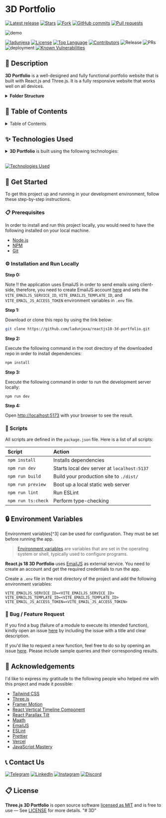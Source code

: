 # 3D Portfolio

<!-- GitHub badges -->

[![Latest release](https://img.shields.io/github/v/release/ladunjexa/reactjs18-3d-portfolio?label=Latest%20release&style=social)](https://github.com/ladunjexa/reactjs18-3d-portfolio/releases/tag/v0.1.0)
[![Stars](https://img.shields.io/github/stars/ladunjexa/reactjs18-3d-portfolio?style=social)](https://github.com/ladunjexa/reactjs18-3d-portfolio/stargazers)
[![Fork](https://img.shields.io/github/forks/ladunjexa/reactjs18-3d-portfolio?style=social)](https://github.com/ladunjexa/reactjs18-3d-portfolio/forks)
[![GitHub commits](https://img.shields.io/github/commit-activity/t/ladunjexa/reactjs18-3d-portfolio?style=social&logo=github)](https://github.com/ladunjexa/reactjs18-3d-portfolio/commits)
[![Pull requests](https://img.shields.io/github/issues-pr/ladunjexa/reactjs18-3d-portfolio?style=social&logo=github)](https://github.com/ladunjexa/reactjs18-3d-portfolio/pulls)

![demo](.github/README_ASSETS/3d-portfolio.png)

[![ladunjexa](https://custom-icon-badges.demolab.com/badge/made%20by%20-ladunjexa-556bf2?logo=github&logoColor=white&labelColor=101827)](https://github.com/luadnjexa)
[![License](https://img.shields.io/github/license/ladunjexa/reactjs18-3d-portfolio?color=dddddd&labelColor=000000)](https://github.com/ladunjexa/reactjs18-3d-portfolio/blob/main/LICENSE)
[![Top Language](https://img.shields.io/github/languages/top/ladunjexa/reactjs18-3d-portfolio?logo=github&logoColor=%23007ACC&label=TypeScript)](https://www.typescriptlang.org/)
[![Contributors](https://img.shields.io/github/contributors/ladunjexa/reactjs18-3d-portfolio?style=flat&color=orange&label=Contributors)](https://github.com/ladunjexa/reactjs18-3d-portfolio/graphs/contributors)
![Release](https://img.shields.io/github/release/ladunjexa/reactjs18-3d-portfolio.svg)
![PRs](https://img.shields.io/badge/PRs-welcome-ff69b4.svg?style=shields)
![deployment](https://img.shields.io/github/deployments/ladunjexa/reactjs18-3d-portfolio/Production?logo=vercel&label=Website)
[![Known Vulnerabilities](https://snyk.io/test/github/ladunjexa/reactjs18-3d-portfolio/badge.svg)](https://snyk.io/test/github/ladunjexa/reactjs18-3d-portfolio)

## 📝 Description

**3D Portfolio** is a well-designed and fully functional portfolio website that is built with
React.js and Three.js. It is a fully responsive website that works well on all devices.

<details><summary><b>Folder Structure</b></summary>

```bash
3d-portfolio/
├── src/
├   ├── App.tsx
├   ├── globals.css
├   ├── main.tsx
├   ├── vite.env.d.ts
├   ├── components/
├   ├   ├── atoms/
├   ├   ├   └── Header.tsx
├   ├   ├── canvas/
├   ├   ├   ├── Ball.tsx
├   ├   ├   ├── Computers.tsx
├   ├   ├   ├── Earth.tsx
├   ├   ├   ├── Stars.tsx
├   ├   ├   └── index.ts
├   ├   ├── layout/
├   ├   ├   ├── Loader.tsx
├   ├   ├   └── Navbar.tsx
├   ├   ├── sections/
├   ├   ├   ├── About.tsx
├   ├   ├   ├── Contact.tsx
├   ├   ├   ├── Experience.tsx
├   ├   ├   ├── Feedbacks.tsx
├   ├   ├   ├── Hero.tsx
├   ├   ├   ├── Tech.tsx
├   ├   ├   ├── Works.tsx
├   ├   ├   └── page.tsx
├   ├   └── index.ts
├   ├── constants/
├   ├   ├── config.ts
├   ├   ├── styles.ts
├   ├   └── index.ts
├   ├── hoc/
├   ├   ├── SectionWrapper.tsx
├   ├   └── index.ts
├   ├── utils/
├   ├   └── motion.ts
├   ├── types/
├   ├   └── index.d.ts
├   └── assets/
├       ├── company/
├       ├   └── [[...]].{svg,png}
├       ├── tech/
├       ├   └── [[...]].{svg,png}
├       ├── [[...]].{svg,png}
├       └── index.ts
├── public/
├   ├── desktop_pc
├   ├   ├── textures/[[...]].png
├   ├   ├── license.txt
├   ├   ├── scene.bin
├   ├   └── scene.gltf
├   ├── planet
├   ├   ├── textures/[[...]].png
├   ├   ├── license.txt
├   ├   ├── scene.bin
├   ├   └── scene.gltf
├   ├── logo.png
├   └── logo.svg
├── .env
├── .eslintignore
├── .eslintrc.cjs
├── .gitignore
├── .prettierignore
├── .prettierrc.cjs
├── index.html
├── LICENSE
├── README.md
├── package.json
├── postcss.config.cjs
├── tailwind.config.cjs
├── tsconfig.json
├── tsconfig.node.json
└── vite.config.js
```

</details>

## 📖 Table of Contents

<details><summary>Table of Contents</summary>

- [Description](#-description)
- [Technologies Used](#-technologies-used)
- [Get Started](#-get-started)
  - [Prerequisites](#-prerequisites)
  - [Installation and Run Locally](#-installation-and-run-locally)
  - [Scripts](#-scripts)
- [Environment Variables](#-environment-variables)
- [Acknowledgements](#-acknowledgements)
- [References](#-references)
- [Contact Us](#-contact-us)
- [License](#-license)

</details>

## ✨ Technologies Used

<details><summary><b>3D Portfolio</b> is built using the following technologies:</summary>

- [TypeScript](https://www.typescriptlang.org/): TypeScript is a typed superset of JavaScript that
  compiles to plain JavaScript.
- [Vite](https://vitejs.dev/): Vite is a build tool that aims to provide a faster and leaner
  development experience for modern web projects.
- [React.js](https://reactjs.org/): React is a free and open-source front-end JavaScript library for
  building user interfaces or UI components.
- [Three.js](https://threejs.org/): Three.js is a cross-browser JavaScript library and application
  programming interface used to create and display animated 3D computer graphics in a web browser
  using WebGL.
- [Framer Motion](https://www.framer.com/motion/): Framer Motion is a production-ready motion
  library for React.
- [Tailwind CSS](https://tailwindcss.com/): Tailwind CSS is a utility-first CSS framework for
  rapidly building custom user interfaces.
- [ESLint](https://eslint.org/): ESLint is a static code analysis tool for identifying problematic
  patterns found in JavaScript code.
- [Prettier](https://prettier.io/): Prettier is an opinionated code formatter.
- [Vercel](https://vercel.com/): Vercel is a cloud platform for frontend developers, providing the
  frameworks, workflows, and infrastructure to build a faster, more personalized Web.

</details><br/>

[![Technologies Used](https://skillicons.dev/icons?i=ts,vite,react,threejs,tailwind,vercel)](https://skillicons.dev)

## 🧰 Get Started

To get this project up and running in your development environment, follow these step-by-step
instructions.

### 📋 Prerequisites

In order to install and run this project locally, you would need to have the following installed on
your local machine.

- [Node.js](https://nodejs.org/en/)
- [NPM](https://www.npmjs.com/get-npm)
- [Git](https://git-scm.com/downloads)

### ⚙️ Installation and Run Locally

**Step 0:**

Note :bangbang: the application uses EmailJS in order to send emails using client-side, therefore,
you need to create EmailJS account [here](https://emailjs.com/) and sets the
`VITE_EMAILJS_SERVICE_ID`, `VITE_EMAILJS_TEMPLATE_ID`, and `VITE_EMAIL_JS_ACCESS_TOKEN` environment
variables in `.env` file.

**Step 1:**

Download or clone this repo by using the link below:

```bash
git clone https://github.com/ladunjexa/reactjs18-3d-portfolio.git
```

**Step 2:**

Execute the following command in the root directory of the downloaded repo in order to install
dependencies:

```bash
npm install
```

**Step 3:**

Execute the following command in order to run the development server locally:

```bash
npm run dev
```

**Step 4:**

Open [http://localhost:5173](http://localhost:5173) with your browser to see the result.

### 📜 Scripts

All scripts are defined in the `package.json` file. Here is a list of all scripts:

| Script             | Action                                      |
| :----------------- | :------------------------------------------ |
| `npm install`      | Installs dependencies                       |
| `npm run dev`      | Starts local dev server at `localhost:5137` |
| `npm run build`    | Build your production site to `./dist/`     |
| `npm run preview`  | Boot up a local static web server           |
| `npm run lint`     | Run ESLint                                  |
| `npm run ts:check` | Perform type-checking                       |

## 🔒 Environment Variables

Environment variables[^3] can be used for configuration. They must be set before running the app.

> [Environment variables](https://en.wikipedia.org/wiki/Environment_variable) are variables that are
> set in the operating system or shell, typically used to configure programs.

**React.js 18 3D Portfolio** uses [EmailJS](https://www.emailjs.com/) as external service. You need
to create an account and get the required credentials to run the app.

Create a `.env` file in the root directory of the project and add the following environment
variables:

```env
VITE_EMAILJS_SERVICE_ID=<VITE_EMAILJS_SERVICE_ID>
VITE_EMAILJS_TEMPLATE_ID=<VITE_EMAILJS_TEMPLATE_ID>
VITE_EMAIL_JS_ACCESS_TOKEN=<VITE_EMAIL_JS_ACCESS_TOKEN>
```

### 📩 Bug / Feature Request

If you find a bug (failure of a module to execute its intended function), kindly open an issue
[here](https://github.com/ladunjexa/reactjs18-3d-portfolio/issues/new) by including the issue with a
title and clear description.

If you'd like to request a new function, feel free to do so by opening an issue
[here](https://github.com/ladunjexa/reactjs18-3d-portfolio/issues/new). Please include sample
queries and their corresponding results.

## 💎 Acknowledgements

I'd like to express my gratitude to the following people who helped me with this project and made it
possible:

- [Tailwind CSS](https://tailwindcss.com/)
- [Three.js](https://threejs.org/)
- [Framer Motion](https://www.framer.com/motion/)
- [React Vertical Timeline Component](https://www.npmjs.com/package/react-vertical-timeline-component)
- [React Parallax Tilt](https://www.npmjs.com/package/react-parallax-tilt)
- [Maath](https://www.npmjs.com/package/maath)
- [EmailJS](https://www.emailjs.com/)
- [ESLint](https://eslint.org/)
- [Prettier](https://prettier.io/)
- [Vercel](https://vercel.com/)
- [JavaScript Mastery](https://www.jsmastery.pro/)

## 📞 Contact Us

[![Telegram](https://img.shields.io/badge/Telegram-@ladunjexa-2CA5E0?style=social&logo=telegram&logoColor=000000)](https://t.me/ladunjexa)
[![LinkedIn](https://img.shields.io/badge/LinkedIn-ladunjexa-blue?style=flat&logo=linkedin&logoColor=b0c0c0&labelColor=363D44)](https://www.linkedin.com/in/lironabutbul)
[![Instagram](https://img.shields.io/badge/Instagram-ladunjexa-grey?style=flat&logo=instagram&logoColor=b0c0c0&labelColor=8134af)](https://www.instagram.com/ladunjexa)
[![Discord](https://img.shields.io/badge/Discord-ladunjexa-7289da?style=flat&logo=discord&logoColor=b0c0c0&labelColor=2c2f33)](https://discord.com/users/827996364331810816)

<!-- [![Twitter](https://img.shields.io/twitter/follow/ladunjexa.svg?style=social)](https://twitter.com/intent/follow?screen_name=ladunjexa) -->

## 📋 License

**Three.js 3D Portfolio** is open source software
[licensed as MIT](https://opensource.org/license/mit/) and is free to use — See
[LICENSE](https://github.com/ladunjexa/reactjs18-3d-portfolio/blob/main/LICENSE) for more details.
"# 3D" 
